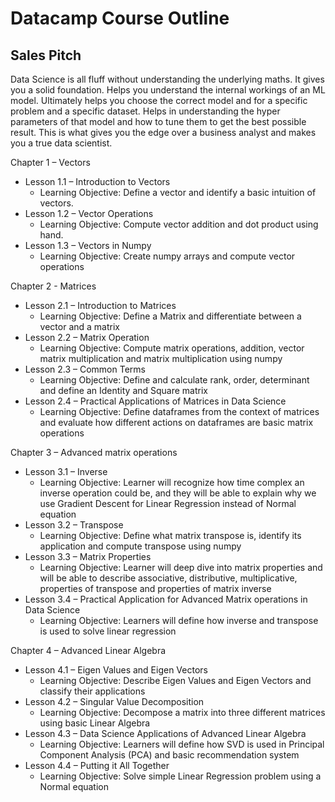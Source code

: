 # Datacamp Course Outline
## Sales Pitch
Data Science is all fluff without understanding the underlying maths. It gives you a solid foundation. Helps you understand the internal workings of an ML model. Ultimately helps you choose the correct model and for a specific problem and a specific dataset. Helps in understanding the hyper parameters of that model and how to tune them to get the best possible result. This is what gives you the edge over a business analyst and makes you a true data scientist.

Chapter 1 – Vectors 

*	Lesson 1.1 – Introduction to Vectors
	*	Learning Objective: Define a vector and identify a basic intuition of vectors. 
*	Lesson 1.2 – Vector Operations
	*	Learning Objective: Compute vector addition and dot product using hand.
*	Lesson 1.3 – Vectors in Numpy 
	*	Learning Objective: Create numpy arrays and compute vector operations

Chapter 2 - Matrices
*	Lesson 2.1 – Introduction to Matrices
	*	Learning Objective: Define a Matrix and differentiate between a vector and a matrix 
*	Lesson 2.2 – Matrix Operation
	*	Learning Objective: Compute matrix operations, addition, vector matrix multiplication and matrix multiplication using numpy
*	Lesson 2.3 – Common Terms
	*	Learning Objective: Define and calculate rank, order, determinant and define an Identity and Square matrix
*	Lesson 2.4 – Practical Applications of Matrices in Data Science
	*	Learning Objective: Define dataframes from the context of matrices and evaluate how different actions on dataframes are basic matrix operations

Chapter 3 – Advanced matrix operations
*	Lesson 3.1 – Inverse
	*	Learning Objective: Learner will recognize how time complex an inverse operation could be, and they will be able to explain why we use Gradient Descent for Linear Regression instead of Normal equation
*	Lesson 3.2 – Transpose
	*	Learning Objective: Define what matrix transpose is, identify its application and compute transpose using numpy 
*	Lesson 3.3 – Matrix Properties
	*	Learning Objective: Learner will deep dive into matrix properties and will be able to describe associative, distributive, multiplicative, properties of transpose and properties of matrix inverse
*	Lesson 3.4 – Practical Application for Advanced Matrix operations in Data Science
	*	Learning Objective: Learners will define how inverse and transpose is used to solve linear regression

Chapter 4 – Advanced Linear Algebra 
*	Lesson 4.1 – Eigen Values and Eigen Vectors
	*	Learning Objective:  Describe Eigen Values and Eigen Vectors and classify their applications
*	Lesson 4.2 – Singular Value Decomposition
	*	Learning Objective: Decompose a matrix into three different matrices using basic Linear Algebra
*	Lesson 4.3 – Data Science Applications of Advanced Linear Algebra
	*	Learning Objective: Learners will define how SVD is used in Principal Component Analysis (PCA) and basic recommendation system
*	Lesson 4.4 – Putting it All Together
	*	Learning Objective: Solve simple Linear Regression problem using a Normal equation


